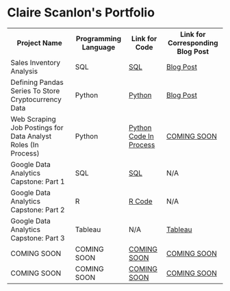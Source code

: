 # Claire Scanlon's Portfolio
<table>
 
  <tr>
<th> Project Name </th>
<th> Programming Language </th>
<th> Link for Code </th>
<th> Link for Corresponding Blog Post </th>
  </tr>

<tr>
    <td> Sales Inventory Analysis</td>
    <td> SQL </td>
    <td> <a href="https://github.com/clairescanlon/Data_Analysis_Portfolio/blob/c357e5ed573a7b4c92b63965fe86bd0ae0528a9b/Sales%20Inventory%20Analysis"> SQL </a> </td>
     <td> <a href="https://claire-scanlon.com/salesinventoryanalysis"> Blog Post </a> </td>
  </tr>

  
  <tr>
    <td> Defining Pandas Series To Store Cryptocurrency Data </td>
    <td> Python </td>
    <td> <a href="https://github.com/clairescanlon/Data_Analysis_Portfolio/blob/ee5d8929ba6113bb2e6d0a94a427388f2e4337b4/Defining%20Pandas%20Series%20To%20Store%20Cryptocurrency%20Data"> Python </a> </td>
    <td> <a href="https://claire-scanlon.com/crypto/"> Blog Post </a> </td>
  </tr>
 

  <tr>
    <td> Web Scraping Job Postings for Data Analyst Roles (In Process) </td>
    <td> Python </td>
    <td> <a href="https://github.com/clairescanlon/Data_Analysis_Portfolio/blob/a54506bd9b8c522ff80dcd4cdeb7257ac81c7adc/DataAnalyst_JobPostings_Scraping.ipynb"> Python Code In Process </a> </td>
    <td> <a href="LINK"> COMING SOON </a> </td>
  </tr>

   <tr>
    <td> Google Data Analytics Capstone: Part 1 </td>
    <td> SQL </td>
    <td> <a href="https://github.com/clairescanlon/Data_Analysis_Portfolio/blob/10047dd8750dd771f77843fc3027a8c2ade1cb45/Google%20Data%20Analysis%20Capstone%3A%20Part%201"> SQL </a> </td>
    <td> N/A </td>
  </tr>

   <tr>
    <td> Google Data Analytics Capstone: Part 2 </td>
    <td> R </td>
    <td> <a href="https://github.com/clairescanlon/Data_Portfolio/blob/da271c1a6986c8977c9f4f784a62ba1f6446fa9d/Google%20Data%20Analytics%20Capstone%3A%20Part%202"> R Code </a> </td>
    <td> N/A </td>
  </tr>

   <tr>
    <td> Google Data Analytics Capstone: Part 3 </td>
    <td> Tableau </td>
    <td> N/A </td>
    <td> <a href="https://public.tableau.com/views/CyclisticBikeRideData/MostPopularStartStations?:language=en-US&:display_count=n&:origin=viz_share_link"> Tableau </a> </td>
  </tr>

   <tr>
    <td> COMING SOON </td>
    <td> COMING SOON </td>
    <td> <a href="LINK"> COMING SOON </a> </td>
    <td> <a href="LINK"> COMING SOON </a> </td>
  </tr>

   <tr>
    <td> COMING SOON </td>
    <td> COMING SOON </td>
    <td> <a href="LINK"> COMING SOON </a> </td>
    <td> <a href="LINK"> COMING SOON </a> </td>
  </tr>
  
</table>
